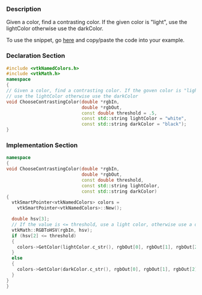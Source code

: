 ### Description
Given a color, find a contrasting color. If the given color is "light", use the lightColor otherwise use the darkColor.

To use the snippet, go [here](https://raw.githubusercontent.com/lorensen/VTKExamples/master/src/Cxx/Snippets/ChooseContrastingColor.md)  and copy/paste the code into your example.

### Declaration Section
``` c++
#include <vtkNamedColors.h>
#include <vtkMath.h>
namespace
{
// Given a color, find a contrasting color. If the goven color is "light",
// use the lightColor otherwise use the darkColor
void ChooseContrastingColor(double *rgbIn,
                            double *rgbOut,
                            const double threshold = .5,
                            const std::string lightColor = "white",
                            const std::string darkColor = "black");
}
```

### Implementation Section
``` c++
namespace
{
void ChooseContrastingColor(double *rgbIn,
                            double *rgbOut,
                            const double threshold,
                            const std::string lightColor,
                            const std::string darkColor)
{
  vtkSmartPointer<vtkNamedColors> colors =
    vtkSmartPointer<vtkNamedColors>::New();

  double hsv[3];
  // If the value is <= threshold, use a light color, otherwise use a dark color
  vtkMath::RGBToHSV(rgbIn, hsv);
  if (hsv[2] <= threshold)
  {
    colors->GetColor(lightColor.c_str(), rgbOut[0], rgbOut[1], rgbOut[2]);
  }
  else
  {
    colors->GetColor(darkColor.c_str(), rgbOut[0], rgbOut[1], rgbOut[2]);
  }
}
}
```
